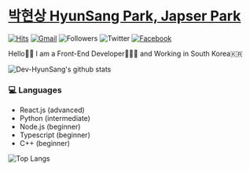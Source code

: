# [박현상 HyunSang Park, Japser Park](https://www.parkhyunsang.com/)
[![Hits](https://hits.seeyoufarm.com/api/count/incr/badge.svg?url=https%3A%2F%2Fgithub.com%2FDev-HyunSang&count_bg=%2379C83D&title_bg=%23555555&icon=&icon_color=%23E7E7E7&title=hits&edge_flat=false)](https://hits.seeyoufarm.com)
[![Gmail](https://img.shields.io/badge/-hyun.sang@parkhyunsang.com-d14836?style=flat&logo=Gmail&logoColor=white&link=mailto:hyun.sang@parkhyunsang.com)](mailto:hyun.sang@parkhyunsang.com)
![Followers](https://img.shields.io/github/followers/Dev-HyunSang?style=social)
![Twitter](https://img.shields.io/twitter/follow/hyunsang_0625?style=social)
[![Facebook](https://img.shields.io/badge/-HyunSangPark-1877f2?style=flat&logo=facebook&logoColor=white&link=https://www.facebook.com/hyun.sang.0625)](https://www.facebook.com/hyun.sang.0625)

Hello🤟🏻 I am a Front-End Developer🧑🏻‍💻 and Working in South Korea🇰🇷

![Dev-HyunSang's github stats](https://github-readme-stats.vercel.app/api?username=Dev-HyunSang&show_icons=true&theme=radical)

### 💻 Languages
- React.js (advanced)
- Python (intermediate)
- Node.js (beginner)
- Typescript (beginner)
- C++ (beginner)

![Top Langs](https://github-readme-stats.vercel.app/api/top-langs/?username=Dev-HyunSang&layout=compact)

